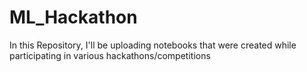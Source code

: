 # ML_Hackathon
In this Repository, I'll be uploading notebooks that were created while participating in various hackathons/competitions
